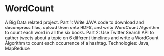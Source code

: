 # WordCount
A Big Data related project. Part 1: Write JAVA code to download and decompress files, upload them onto HDFS, and write WordCount Algorithm to count each word in all the six books. Part 2: Use Twitter Search API to gather tweets about a topic on 6 different timelines and write a WordCount Algorithm to count each occurrence of a hashtag.   Technologies: Java, MapReduce
